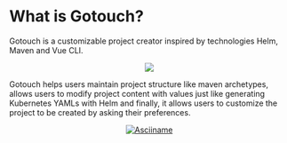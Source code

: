 # What is Gotouch?
Gotouch is a customizable project creator inspired by technologies Helm, Maven and Vue CLI. 

<p align="center">
  <img src="@images/helm-vue-cli-maven.png" />
</p>

Gotouch helps users maintain project structure like maven archetypes, allows users to modify project content with values just like generating Kubernetes YAMLs with Helm and finally, it allows users to customize the project to be created by asking their preferences.

<p align="center">
<a href="https://asciinema.org/a/534755" target="_blank"><img alt="Asciiname" src="https://asciinema.org/a/534755.svg" /></a>
</p>